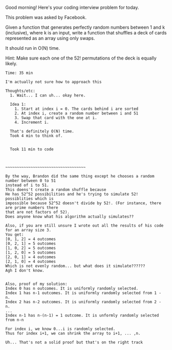 Good morning! Here's your coding interview problem for today.

This problem was asked by Facebook.

Given a function that generates perfectly random numbers between 1 and k (inclusive), where k is an input, write a function that shuffles a deck of cards represented as an array using only swaps.

It should run in O(N) time.

Hint: Make sure each one of the 52! permutations of the deck is equally likely.

~~~~~~~~~~~~~~~~~~~~~~~~~~~~~~~~~~~~~~~~~~~~`
Time: 35 min

I'm actually not sure how to approach this

Thoughts/etc:
  1. Wait... I can uh... okay here.

  Idea 1:
    1. Start at index i = 0. The cards behind i are sorted
    2. At index i, create a random number between i and 51
    3. Swap that card with the one at i.
    4. Increment i.

  That's definitely O(N) time.
  Took 4 min to think of.


  Took 11 min to code



~~~~~~~~~~~~~~~~~~~~~~~~~~~~~~~~~~~

By the way, Brandon did the same thing except he chooses a random number between 0 to 51
instead of i to 51.
This doens't create a random shuffle because
He has 52^52 possibilities and he's trying to simulate 52! possiblities which is
impossible because 52^52 doesn't divide by 52!. (For instance, there are prime numbers there
that are not factors of 52).
Does anyone know what his algorithm actually simulates??

Also, if you are still unsure I wrote out all the results of his code for an array size 3.
You get:
[0, 1, 2] = 4 outcomes
[0, 2, 1] = 5 outcomes
[1, 0, 2] = 5 outcomes
[1, 2, 0] = 5 outcomes
[2, 0, 1] = 4 outcomes
[2, 1, 0] = 4 outcomes
Which is not evenly random... but what does it simulate??????
Agh I don't know.


Also, proof of my solution:
Index 0 has n outcomes. It is uniformly randomly selected.
Index 1 has n-1 outcomes. It is uniformly randomly selected from 1 - n.
Index 2 has n-2 outcomes. It is uniformly randomly selected from 2 - n.
...
Index n-1 has n-(n-1) = 1 outcome. It is unformly randomly selected from n-n

For index i, we know 0...i is randomly selected.
Thus for index i+1, we can shrink the array to i+1, ... ,n.

Uh... That's not a solid proof but that's on the right track